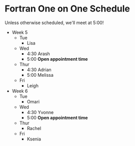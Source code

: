 # Fortran One on One Schedule 
Unless otherwise scheduled, we'll meet at 5:00!

- Week 5
  - Tue
    - Lisa
  - Wed
    - 4:30 Arash
    - 5:00 **Open appointment time**
  - Thur
    - 4:30 Adrian
    - 5:00 Melissa
  - Fri
    - Leigh
- Week 6
  - Tue
    - Omari
  - Wed
    - 4:30 Yvonne
    - 5:00 **Open appointment time**
  - Thur
    - Rachel
  - Fri
    - Ksenia
